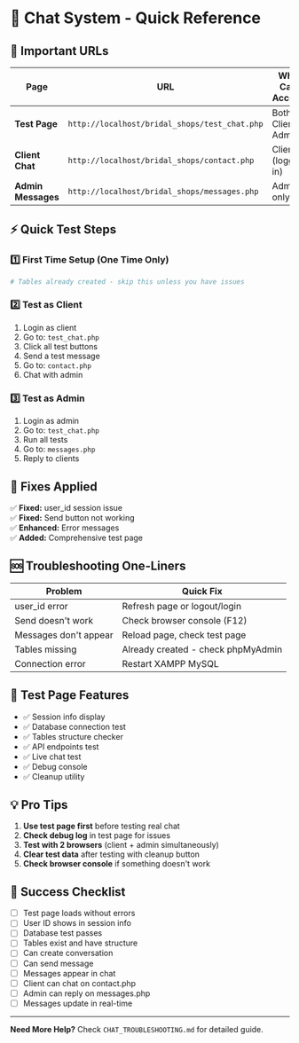 # 🚀 Chat System - Quick Reference

## 📍 Important URLs

| Page | URL | Who Can Access |
|------|-----|----------------|
| **Test Page** | `http://localhost/bridal_shops/test_chat.php` | Both Client & Admin |
| **Client Chat** | `http://localhost/bridal_shops/contact.php` | Clients (logged in) |
| **Admin Messages** | `http://localhost/bridal_shops/messages.php` | Admin only |

## ⚡ Quick Test Steps

### 1️⃣ First Time Setup (One Time Only)
```bash
# Tables already created - skip this unless you have issues
```

### 2️⃣ Test as Client
1. Login as client
2. Go to: `test_chat.php`
3. Click all test buttons
4. Send a test message
5. Go to: `contact.php`
6. Chat with admin

### 3️⃣ Test as Admin
1. Login as admin  
2. Go to: `test_chat.php`
3. Run all tests
4. Go to: `messages.php`
5. Reply to clients

## 🔧 Fixes Applied

✅ **Fixed:** user_id session issue  
✅ **Fixed:** Send button not working  
✅ **Enhanced:** Error messages  
✅ **Added:** Comprehensive test page  

## 🆘 Troubleshooting One-Liners

| Problem | Quick Fix |
|---------|-----------|
| user_id error | Refresh page or logout/login |
| Send doesn't work | Check browser console (F12) |
| Messages don't appear | Reload page, check test page |
| Tables missing | Already created - check phpMyAdmin |
| Connection error | Restart XAMPP MySQL |

## 📱 Test Page Features

- ✅ Session info display
- ✅ Database connection test
- ✅ Tables structure checker
- ✅ API endpoints test
- ✅ Live chat test
- ✅ Debug console
- ✅ Cleanup utility

## 💡 Pro Tips

1. **Use test page first** before testing real chat
2. **Check debug log** in test page for issues
3. **Test with 2 browsers** (client + admin simultaneously)
4. **Clear test data** after testing with cleanup button
5. **Check browser console** if something doesn't work

## 🎯 Success Checklist

- [ ] Test page loads without errors
- [ ] User ID shows in session info
- [ ] Database test passes
- [ ] Tables exist and have structure
- [ ] Can create conversation
- [ ] Can send message
- [ ] Messages appear in chat
- [ ] Client can chat on contact.php
- [ ] Admin can reply on messages.php
- [ ] Messages update in real-time

---

**Need More Help?** Check `CHAT_TROUBLESHOOTING.md` for detailed guide.
